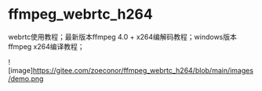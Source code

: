# ffmpeg_webrtc_h264
webrtc使用教程；最新版本ffmpeg 4.0 + x264编解码教程；windows版本ffmpeg x264编译教程； 


![image]https://gitee.com/zoeconor/ffmpeg_webrtc_h264/blob/main/images/demo.png